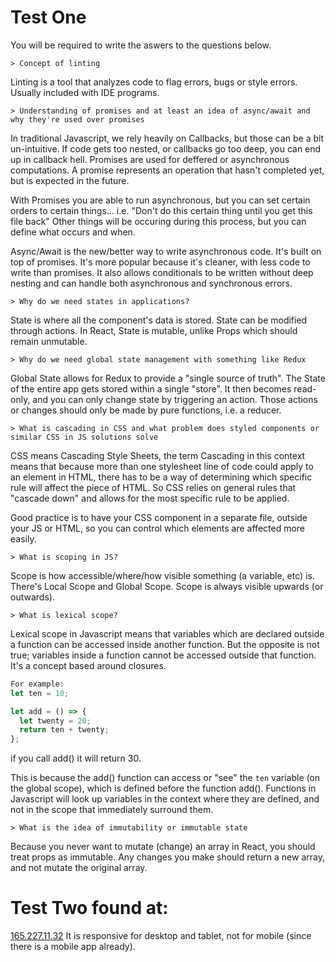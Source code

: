 

# Test One

You will be required to write the aswers to the questions below.
```
> Concept of linting 
```
Linting is a tool that analyzes code to flag errors, bugs or style errors.
Usually included with IDE programs.

```
> Understanding of promises and at least an idea of async/await and why they're used over promises
```
In traditional Javascript, we rely heavily on Callbacks, but those can be a bit un-intuitive.
If code gets too nested, or callbacks go too deep, you can end up in callback hell.
Promises are used for deffered or asynchronous computations. 
A promise represents an operation that hasn't completed yet, but is expected in the future.

With Promises you are able to run asynchronous, but you can set certain orders to certain things… i.e. "Don't do this certain thing until you get this file back"
Other things will be occuring during this process, but you can define what occurs and when.

Async/Await is the new/better way to write asynchronous code. It's built on top of promises. 
It's more popular because it's cleaner, with less code to write than promises. It also allows conditionals to be written without deep nesting and can handle both asynchronous and synchronous errors.

```
> Why do we need states in applications? 
```
State is where all the component's data is stored.
State can be modified through actions. 
In React, State is mutable, unlike Props which should remain unmutable.
```
> Why do we need global state management with something like Redux
```
Global State allows for Redux to provide a "single source of truth". The State of the entire app gets stored within a single "store". It then becomes read-only, and you can only change state by triggering an action. Those actions or changes should only be made by pure functions, i.e. a reducer.
```
> What is cascading in CSS and what problem does styled components or similar CSS in JS solutions solve
```
CSS means Cascading Style Sheets, the term Cascading in this context means that because more than one stylesheet line of code could apply to an element in HTML, there has to be a way of determining which specific rule will affect the piece of HTML.
So CSS relies on general rules that "cascade down" and allows for the most specific rule to be applied.

Good practice is to have your CSS component in a separate file, outside your JS or HTML, so you can control which elements are affected more easily.
```
> What is scoping in JS? 
```
Scope is how accessible/where/how visible something (a variable, etc) is.
There's Local Scope and Global Scope.
Scope is always visible upwards (or outwards).
```
> What is lexical scope?
```
Lexical scope in Javascript means that variables which are declared outside a function can be accessed inside another function. But the opposite is not true; variables inside a function cannot be accessed outside that function.
It's a concept based around closures.
```javascript
For example:
let ten = 10;

let add = () => {
  let twenty = 20;
  return ten + twenty;
};
```
if you call add() it will return 30.

This is because the add() function can access or "see" the `ten` variable (on the global scope), which is defined before the function add().
Functions in Javascript will look up variables in the context where they are defined, and not in the scope that immediately surround them.
```
> What is the idea of immutability or immutable state
```
Because you never want to mutate (change) an array in React, you should treat props as immutable.
Any changes you make should return a new array, and not mutate the original array.


# Test Two found at: 
[165.227.11.32](http://165.227.11.32)
It is responsive for desktop and tablet, not for mobile (since there is a mobile app already).

